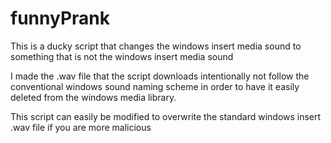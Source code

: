 # funnyPrank
This is a ducky script that changes the windows insert media sound to something that is not the windows insert media sound

I made the .wav file that the script downloads intentionally not follow the conventional windows sound naming scheme in order to have it easily deleted from the windows media library.

This script can easily be modified to overwrite the standard windows insert .wav file if you are more malicious
